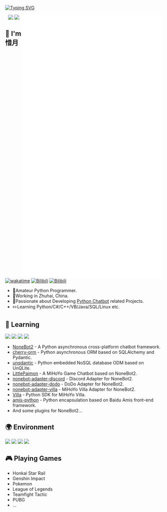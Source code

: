 [![Typing SVG](https://readme-typing-svg.herokuapp.com?size=25&duration=2500&color=8C43EA&vCenter=true&width=200&height=40&lines=Hi+there+%F0%9F%91%8B%F0%9F%8F%BB;I'm+CherishMoon)](https://git.io/typing-svg)

<a>
  <img align="right" width="450px" src="./github-metrics.svg" />
</a>
  
<p align="center">
  <img width="300px" src="https://count.getloli.com/get/@CMHopeSunshine?theme=rule34"></img>
  <img width="300px" src="https://github-readme-stats.vercel.app/api/top-langs/?username=CMHopeSunshine&layout=compact"></img>
</p>

## 🌟 I'm **惜月**
[![wakatime](https://wakatime.com/badge/user/eed3f89c-5d65-46e6-ab19-78dcc4b62b3f.svg)](https://wakatime.com/@eed3f89c-5d65-46e6-ab19-78dcc4b62b3f)
[![Bilibili](https://img.shields.io/badge/github-CMHopeSunshine-00A2D8.svg?logo=github)](https://github.com/CMHopeSunshine)
[![Bilibili](https://img.shields.io/badge/bilibili-CherishMoon-00A2D8.svg?logo=bilibili)](https://space.bilibili.com/85589983)

- 🐍Amateur Python Programmer.
- 🔧Working in Zhuhai, China.
- 🤖Passionate about Developing [Python Chatbot](https://github.com/nonebot/nonebot2) related Projects.
- ✏️Learning Python/C#/C++/VB/Java/SQL/Linux etc.

## 📖 **Learning**

![](https://img.shields.io/badge/-Python-3776ab?style=flat-square&logo=Python&logoColor=fff)
![](https://img.shields.io/badge/-Linux-fcc624?style=flat-square&logo=Linux&logoColor=fff)
![](https://img.shields.io/badge/-JavaScript-4fc08d?style=flat-square&logo=javascript&logoColor=fff)
![](https://img.shields.io/badge/-Java-31a8ff?style=flat-square&logo=springboot&logoColor=fff)

- [NoneBot2](https://github.com/nonebot/nonebot2) - A Python asynchronous cross-platform chatbot framework.
- [cherry-orm](https://github.com/CMHopeSunshine/cherry-orm) - Python asynchronous ORM based on SQLAlchemy and Pydantic.
- [unqdantic](https://github.com/CMHopeSunshine/unqdantic) - Python embedded NoSQL database ODM based on UnQLite. 
- [LittlePaimon](https://github.com/CMHopeSunshine/LittlePaimon) - A MiHoYo Game Chatbot based on NoneBot2.
- [nonebot-adapter-discord](https://github.com/nonebot/adapter-discord) - Discord Adapter for NoneBot2.
- [nonebot-adapter-dodo](https://github.com/nonebot/adapter-dodo) - DoDo Adapter for NoneBot2.
- [nonebot-adapter-villa](https://github.com/CMHopeSunshine/nonebot-adapter-villa) - MiHoYo Villa Adapter for NoneBot2.
- [Villa](https://github.com/CMHopeSunshine/villa-py) - Python SDK for MiHoYo Villa.
- [amis-python](https://github.com/CMHopeSunshine/amis-python) - Python encapsulation based on Baidu Amis front-end framework.
- And some plugins for NoneBot2...

## 🌍 **Environment**

![](https://img.shields.io/badge/Windows10-0078d6?style=flat-square&logo=windows&logoColor=fff)
![](https://img.shields.io/badge/Ubuntu-E95420?style=flat-square&logo=ubuntu&logoColor=white)
![](https://img.shields.io/badge/Visual%20Studio%20Code-007acc?style=flat-square&logo=visual-studio-code&logoColor=fff)
![](https://img.shields.io/badge/PyCharm-4fc08d?style=flat-square&logo=pycharm&logoColor=fff)


## 🎮 Playing **Games**

- Honkai Star Rail
- Genshin Impact
- Pokemon
- League of Legends
- Teamfight Tactic
- PUBG
- ...

